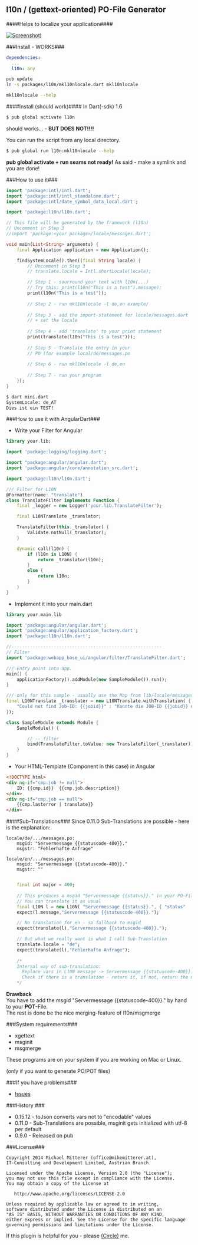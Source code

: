 l10n / (gettext-oriented) PO-File Generator
-------------------------------------------
####Helps to localize your application####

[![Screenshot][1])](http://www.youtube.com/watch?v=vPfl-xPTjs0)

###Install - WORKS###

```yaml
dependencies:
  ...  
  l10n: any
```
    
```bash
pub update
ln -s packages/l10n/mkl10nlocale.dart mkl10nlocale

mkl10nlocale --help
```

####Install (should work)####
In Dart(-sdk) 1.6 
```bash
$ pub global activate l10n
```
should works... - <b>BUT DOES NOT!!!!</b>

You can run the script from any local directory.
```bash
$ pub global run l10n:mkl10nlocale --help
```
<b>pub global activate + run seams not ready!</b> As said - make a symlink and you are done!

###How to use it###

```dart
import 'package:intl/intl.dart';
import 'package:intl/intl_standalone.dart';
import 'package:intl/date_symbol_data_local.dart';

import 'package:l10n/l10n.dart';

// This file will be generated by the framework (l10n)
// Uncomment in Step 3
//import 'package:<your package>/locale/messages.dart';

void main(List<String> arguments) {
    final Application application = new Application();

    findSystemLocale().then((final String locale) {
        // Uncomment in Step 3
        // translate.locale = Intl.shortLocale(locale);

        // Step 1 - sourround your text with l10n(...)
        // Try this: print(l10n("This is a test").message);
        print(l10n("This is a test"));  
               
        // Step 2 - run mkl10nlocale -l de,en example/
        
        // Step 3 - add the import-statement for locale/messages.dart
        // + set the locale
        
        // Step 4 - add 'translate' to your print statement
        print(translate(l10n("This is a test")));  
        
        // Step 5 - Translate the entry in your 
        // PO (for example local/de/messages.po
        
        // Step 6 - run mkl10nlocale -l de,en
        
        // Step 7 - run your program 
    });
}
```

```bash
$ dart mini.dart 
SystemLocale: de_AT
Dies ist ein TEST!
```

###How to use it with AngularDart###
- Write your Filter for Angular

```dart
library your.lib;

import 'package:logging/logging.dart';

import "package:angular/angular.dart";
import 'package:angular/core/annotation_src.dart';

import 'package:l10n/l10n.dart';

/// Filter for L10N
@Formatter(name: "translate")
class TranslateFilter implements Function {
    final _logger = new Logger('your.lib.TranslateFilter');

    final L10NTranslate _translator;

    TranslateFilter(this._translator) {
        Validate.notNull(_translator);
    }

    dynamic call(l10n) {
        if (l10n is L10N) {
            return _translator(l10n);
        }
        else {
            return l10n;
        }
    }
}
```

- Implement it into your main.dart

```dart
library your.main.lib

import 'package:angular/angular.dart';
import 'package:angular/application_factory.dart';
import 'package:l10n/l10n.dart';

//---------------------------------------------------------
// Filter
import 'package:webapp_base_ui/angular/filter/TranslateFilter.dart';

/// Entry point into app.
main() {
    applicationFactory().addModule(new SampleModule()).run();
}

/// only for this sample - usually use the Map from lib/locale/messages.dart
final L10NTranslate _translater = new L10NTranslate.withTranslation( {
    "Could not find Job-ID: {{jobid}}" : "Konnte die JOB-ID {{jobid}} nicht finden..."
});

class SampleModule extends Module {
    SampleModule() {

        // -- filter
        bind(TranslateFilter,toValue: new TranslateFilter(_translater));
    }
}
```

- Your HTML-Template (Component in this case) in Angular
```html
<!DOCTYPE html>
<div ng-if="cmp.job != null">
    ID: {{cmp.id}}  {{cmp.job.description}}
</div>
<div ng-if="cmp.job == null">
    {{cmp.lasterror | translate}}
</div>
```

####Sub-Translations###
Since 0.11.0 Sub-Translations are possible - here is the explanation:
 
```
locale/de/.../messages.po: 
    msgid: "Servermessage {{statuscode-400}}."
    msgstr: "Fehlerhafte Anfrage"
    
locale/en/.../messages.po: 
    msgid: "Servermessage {{statuscode-400}}."
    msgstr: ""
    
```

```dart
    final int major = 400;
    
    // This produces a msgid "Servermessage {{status}}." in your PO-File.
    // You can translate it as usual 
    final L10N l = new L10N( "Servermessage {{status}}.", { "status"  : "{{statuscode-${major}}}" });
    expect(l.message,"Servermessage {{statuscode-400}}.");

    // No translation for en - so fallback to msgid
    expect(translate(l),"Servermessage {{statuscode-400}}.");

    // But what we really want is what I call Sub-Translation
    translate.locale = "de";
    expect(translate(l),"Fehlerhafte Anfrage");
    
    /* 
    Internal way of sub-translation: 
      Replace vars in L10N message -> Servermessage {{statuscode-400}}.
      Check if there is a translation - return it, if not, return the msgid
    */
```

<b>Drawback</b><br>
You have to add the msgid "Servermessage {{statuscode-400}}." by hand to your <strong>POT</strong>-File.<br>
The rest is done be the nice merging-feature of l10n/msgmerge 

###System requirements###
* xgettext
* msginit
* msgmerge

These programs are on your system if you are working on Mac or Linux.

(only if you want to generate PO/POT files)

###If you have problems###
* [Issues][2]

###History ###
* 0.15.12 - toJson converts vars not to "encodable" values
* 0.11.0 - Sub-Translations are possible, msginit gets initialized with utf-8 per default
* 0.9.0 - Released on pub

###License###

    Copyright 2014 Michael Mitterer (office@mikemitterer.at), 
    IT-Consulting and Development Limited, Austrian Branch

    Licensed under the Apache License, Version 2.0 (the "License");
    you may not use this file except in compliance with the License.
    You may obtain a copy of the License at

       http://www.apache.org/licenses/LICENSE-2.0

    Unless required by applicable law or agreed to in writing, 
    software distributed under the License is distributed on an 
    "AS IS" BASIS, WITHOUT WARRANTIES OR CONDITIONS OF ANY KIND, 
    either express or implied. See the License for the specific language 
    governing permissions and limitations under the License.
    
    
If this plugin is helpful for you - please [(Circle)](http://gplus.mikemitterer.at/) me.

[1]: https://raw.githubusercontent.com/MikeMitterer/dart-l10n-gettext/master/doc/_resources/screenshot.png
[2]: https://github.com/MikeMitterer/dart-l10n-gettext/issues

